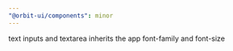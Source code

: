 ```yaml
---
"@orbit-ui/components": minor
---
```


text inputs and textarea inherits the app font-family and font-size
